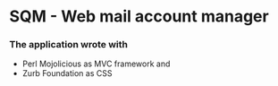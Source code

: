 # SQM - Web mail account manager

### The application wrote with

  - Perl Mojolicious as MVC framework and
  - Zurb Foundation as CSS

